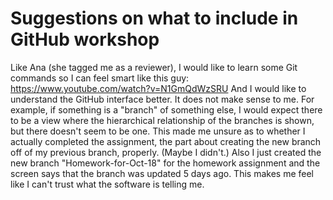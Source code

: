 # Suggestions on what to include in GitHub workshop
Like Ana (she tagged me as a reviewer), I would like to learn some Git commands so I can feel smart like this guy: https://www.youtube.com/watch?v=N1GmQdWzSRU And I would like to understand the GitHub interface better. It does not make sense to me. For example, if something is a "branch" of something else, I would expect there to be a view where the hierarchical relationship of the branches is shown, but there doesn't seem to be one. This made me unsure as to whether I actually completed the assignment, the part about creating the new branch off of my previous branch, properly. (Maybe I didn't.) Also I just created the new branch "Homework-for-Oct-18" for the homework assignment and the screen says that the branch was updated 5 days ago. This makes me feel like I can't trust what the software is telling me.
